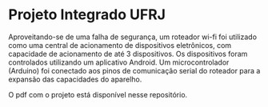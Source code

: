 # Projeto Integrado UFRJ

Aproveitando-se de uma falha de segurança, um roteador wi-fi foi utilizado como uma central de acionamento de dispositivos eletrônicos, com capacidade de acionamento de até 3 dispositivos. Os dispositivos foram controlados utilizando um aplicativo Android. Um microcontrolador (Arduino) foi conectado aos pinos de comunicação serial do roteador para a expansão das capacidades do aparelho.

O pdf com o projeto está disponível nesse repositório.
